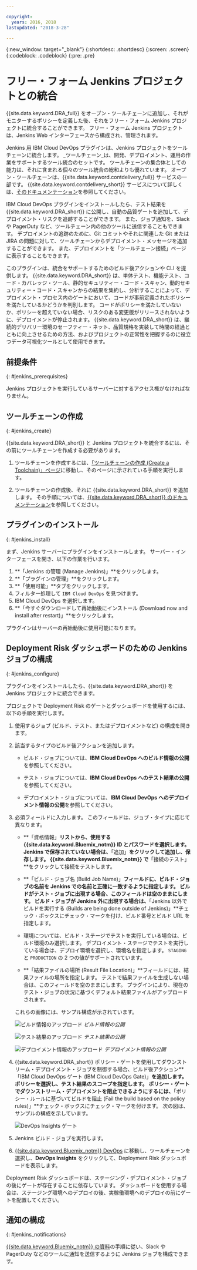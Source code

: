 ```yaml
---

copyright:
  years: 2016, 2018
lastupdated: "2018-3-28"

---
```


{:new_window: target="_blank"}
{:shortdesc: .shortdesc}
{:screen: .screen}
{:codeblock: .codeblock}
{:pre: .pre}

# フリー・フォーム Jenkins プロジェクトとの統合

{{site.data.keyword.DRA_full}} をオープン・ツールチェーンに追加し、それがモニターするポリシーを定義した後、それをフリー・フォーム Jenkins プロジェクトに統合することができます。 フリー・フォーム Jenkins プロジェクトは、Jenkins Web インターフェースから構成され、管理されます。 

Jenkins 用 IBM Cloud DevOps プラグインは、Jenkins プロジェクトをツールチェーンに統合します。 _ツールチェーン_は、開発、デプロイメント、運用の作業をサポートするツール統合のセットです。 ツールチェーンの集合体としての能力は、それに含まれる個々のツール統合の総和よりも優れています。 オープン・ツールチェーンは、{{site.data.keyword.contdelivery_full}} サービスの一部です。 {{site.data.keyword.contdelivery_short}} サービスについて詳しくは、[そのドキュメンテーション](https://console.ng.bluemix.net/docs/services/ContinuousDelivery/cd_about.html)を参照してください。

IBM Cloud DevOps プラグインをインストールしたら、テスト結果を {{site.data.keyword.DRA_short}} に公開し、自動の品質ゲートを追加して、デプロイメント・リスクを追跡することができます。 また、ジョブ通知を、Slack や PagerDuty など、ツールチェーン内の他のツールに送信することもできます。 デプロイメントの追跡のために、Git コミットやそれに関連した Git または JIRA の問題に対して、ツールチェーンからデプロイメント・メッセージを追加することができます。 また、デプロイメントを「ツールチェーン接続」ページに表示することもできます。 

このプラグインは、統合をサポートするためのビルド後アクションや CLI を提供します。 {{site.data.keyword.DRA_short}} は、単体テスト、機能テスト、コード・カバレッジ・ツール、静的セキュリティー・コード・スキャン、動的セキュリティー・コード・スキャンからの結果を集約し、分析することによって、デプロイメント・プロセス内のゲートにおいて、コードが事前定義されたポリシーを満たしているかどうかを判別します。 コードがポリシーを満たしていないか、ポリシーを超えていない場合、リスクのある変更版がリリースされないように、デプロイメントが停止されます。 {{site.data.keyword.DRA_short}} は、継続的デリバリー環境のセーフティー・ネット、品質規格を実装して時間の経過とともに向上させるための方法、およびプロジェクトの正常性を把握するのに役立つデータ可視化ツールとして使用できます。

## 前提条件
{: #jenkins_prerequisites}

Jenkins プロジェクトを実行しているサーバーに対するアクセス権がなければなりません。

## ツールチェーンの作成
{: #jenkins_create}

{{site.data.keyword.DRA_short}} と Jenkins プロジェクトを統合するには、その前にツールチェーンを作成する必要があります。 

1. ツールチェーンを作成するには、[「ツールチェーンの作成 (Create a Toolchain)」ページ](https://console.ng.bluemix.net/devops/create)に移動し、そのページに示されている手順を実行します。 

2. ツールチェーンの作成後、それに {{site.data.keyword.DRA_short}} を追加します。 その手順については、[{{site.data.keyword.DRA_short}} のドキュメンテーション](https://console.ng.bluemix.net/docs/services/DevOpsInsights/index.html)を参照してください。 

## プラグインのインストール
{: #jenkins_install}

まず、Jenkins サーバーにプラグインをインストールします。 サーバー・インターフェースを開き、以下の作業を行います。

1. **「Jenkins の管理 (Manage Jenkins)」**をクリックします。
2. **「プラグインの管理」**をクリックします。 
3. **「使用可能」**タブをクリックします。
4. フィルター処理して `IBM Cloud DevOps` を見つけます。 
5. IBM Cloud DevOps を選択します。
6. **「今すぐダウンロードして再始動後にインストール (Download now and install after restart)」**をクリックします。 

プラグインはサーバーの再始動後に使用可能になります。  

## Deployment Risk ダッシュボードのための Jenkins ジョブの構成
{: #jenkins_configure}

プラグインをインストールしたら、{{site.data.keyword.DRA_short}} を Jenkins プロジェクトに統合できます。 

プロジェクトで Deployment Risk のゲートとダッシュボードを使用するには、以下の手順を実行します。

1. 使用するジョブ (ビルド、テスト、またはデプロイメントなど) の構成を開きます。

2. 該当するタイプのビルド後アクションを追加します。

   * ビルド・ジョブについては、**IBM Cloud DevOps へのビルド情報の公開**を参照してください。
   
   * テスト・ジョブについては、**IBM Cloud DevOps へのテスト結果の公開**を参照してください。
   
   * デプロイメント・ジョブについては、**IBM Cloud DevOps へのデプロイメント情報の公開**を参照してください。
   
3. 必須フィールドに入力します。 このフィールドは、ジョブ・タイプに応じて異なります。 

   * **「資格情報」**リストから、使用する {{site.data.keyword.Bluemix_notm}} ID とパスワードを選択します。 Jenkins で保存されていない場合は、**「追加」**をクリックして追加し、保存します。 {{site.data.keyword.Bluemix_notm}} で**「接続のテスト」**をクリックして接続をテストします。
   
   * **「ビルド・ジョブ名 (Build Job Name)」**フィールドに、ビルド・ジョブの名前を Jenkins での名前と正確に一致するように指定します。 ビルドがテスト・ジョブに出現する場合、このフィールドは空のままにします。 ビルド・ジョブが Jenkins 外に出現する場合は、**「Jenkins 以外でビルドを実行する (Builds are being done outside of Jenkins)」**チェック・ボックスにチェック・マークを付け、ビルド番号とビルド URL を指定します。
   
   * 環境については、ビルド・ステージでテストを実行している場合は、ビルド環境のみ選択します。 デプロイメント・ステージでテストを実行している場合は、デプロイ環境を選択し、環境名を指定します。 `STAGING` と `PRODUCTION` の 2 つの値がサポートされています。
   
   * **「結果ファイルの場所 (Result File Location)」**フィールドには、結果ファイルの場所を指定します。 テストで結果ファイルを生成しない場合は、このフィールドを空のままにします。 プラグインにより、現在のテスト・ジョブの状況に基づくデフォルト結果ファイルがアップロードされます。

   これらの画像には、サンプル構成が示されています。
   
   ![ビルド情報のアップロード](images/Upload-Build-Info.png "ビルド情報を DRA に公開")
   _ビルド情報の公開_
   
   ![テスト結果のアップロード](images/Upload-Test-Result.png "テスト結果を DRA に公開")
   _テスト結果の公開_
   
   ![デプロイメント情報のアップロード](images/Upload-Deployment-Info.png "デプロイメント情報を DRA に公開")
   _デプロイメント情報の公開_

4. {{site.data.keyword.DRA_short}} ポリシー・ゲートを使用してダウンストリーム・デプロイメント・ジョブを制御する場合、ビルド後アクション**「IBM Cloud DevOps ゲート (IBM Cloud DevOps Gate)」**を追加します。 ポリシーを選択し、テスト結果のスコープを指定します。 ポリシー・ゲートでダウンストリーム・デプロイメントを阻止できるようにするには、**「ポリシー・ルールに基づいてビルドを阻止 (Fail the build based on the policy rules)」**チェック・ボックスにチェック・マークを付けます。 次の図は、サンプルの構成を示しています。

    ![DevOps Insights ゲート](images/DRA-Gate.png "DevOps Insights ゲート")

5. Jenkins ビルド・ジョブを実行します。

6. [{{site.data.keyword.Bluemix_notm}} DevOps](https://console.ng.bluemix.net/devops) に移動し、ツールチェーンを選択し、**DevOps Insights** をクリックして、Deployment Risk ダッシュボードを表示します。

Deployment Risk ダッシュボードは、ステージング・デプロイメント・ジョブの後にゲートが存在することに依存しています。 ダッシュボードを使用する場合は、ステージング環境へのデプロイの後、実稼働環境へのデプロイの前にゲートを配置してください。
    
## 通知の構成
{: #jenkins_notifications}

[{{site.data.keyword.Bluemix_notm}} の資料](https://console.ng.bluemix.net/docs/services/ContinuousDelivery/toolchains_integrations.html#jenkins)の手順に従い、Slack や PagerDuty などのツールに通知を送信するように Jenkins ジョブを構成できます。
